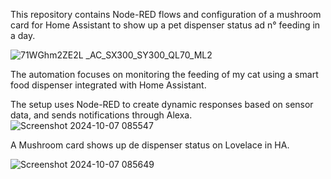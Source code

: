 This repository contains Node-RED flows and configuration of a mushroom card for Home Assistant to show up a pet dispenser status ad n° feeding in a day. 

![71WGhm2ZE2L __AC_SX300_SY300_QL70_ML2_](https://github.com/user-attachments/assets/46fc1b54-3abe-4e3e-b1bc-af563d01062f)

The automation focuses on monitoring the feeding of my cat using a smart food dispenser integrated with Home Assistant. 

The setup uses Node-RED to create dynamic responses based on sensor data, and sends notifications through Alexa.
![Screenshot 2024-10-07 085547](https://github.com/user-attachments/assets/4bf8d25e-81c4-40fb-9408-2879797b340f)

A Mushroom card shows up de dispenser status on Lovelace in HA.

![Screenshot 2024-10-07 085649](https://github.com/user-attachments/assets/d834bf48-7162-414b-89bb-4d7eb8e694ca)
